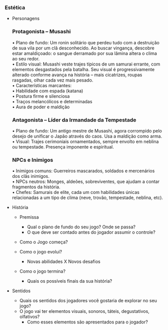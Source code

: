 ### Estética

- Personagens 
    ### Protagonista – Musashi
	•	Plano de fundo: Um ronin solitário que perdeu tudo com a destruição de sua vila por um clã desconhecido. Ao buscar vingança, descobre estar amaldiçoado: o sangue derramado por sua lâmina altera o clima ao seu redor. <br/>
	•	Estilo visual: Musashi veste trajes típicos de um samurai errante, com elementos desgastados pela batalha. Seu visual é progressivamente alterado conforme avança na história – mais cicatrizes, roupas rasgadas, olhar cada vez mais pesado. <br/>
	•	Características marcantes: <br/>
	•	Habilidade com espada (katana) <br/>
	•	Postura firme e silenciosa <br/>
	•	Traços melancólicos e determinadas <br/>
	•	Aura de poder e maldição <br/>

    ### Antagonista – Líder da Irmandade da Tempestade
	•	Plano de fundo: Um antigo mestre de Musashi, agora corrompido pelo desejo de unificar o Japão através do caos. Usa a maldição como arma. <br/>
	•	Visual: Trajes cerimoniais ornamentados, sempre envolto em neblina ou tempestade. Presença imponente e espiritual. <br/>

    ### NPCs e Inimigos
	•	Inimigos comuns: Guerreiros mascarados, soldados e mercenários dos clãs inimigos. <br/>
	•	NPCs neutros: Monges, aldeões, sobreviventes, que ajudam a contar fragmentos da história. <br/>
	•	Chefes: Samurais de elite, cada um com habilidades únicas relacionadas a um tipo de clima (neve, trovão, tempestade, neblina, etc). <br/>

- História

    - Premissa
        - Qual o plano de fundo do seu jogo? Onde se passa?
        - O que deve ser contado antes do jogador assumir o controle?

    - Como o Jogo começa?
    - Como o jogo evolui?
        - Novas abilidades X Novos desafios
    - Como o jogo termina? 
        - Quais os possíveis finais da sua história?

- Sentidos
    - Quais os sentidos dos jogadores você gostaria de explorar no seu jogo?
    - O jogo vai ter elementos visuais, sonoros, táteis, degustativos, olfativos?
        - Como esses elementos são apresentados para o jogador?
